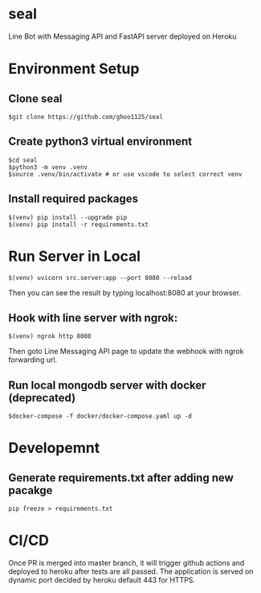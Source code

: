 # seal
Line Bot with Messaging API and FastAPI server deployed on Heroku

# Environment Setup

## Clone seal
```
$git clone https://github.com/ghoo1125/seal
```

## Create python3 virtual environment
```
$cd seal
$python3 -m venv .venv
$source .venv/bin/activate # or use vscode to select correct venv
```

## Install required packages
```
$(venv) pip install --upgrade pip
$(venv) pip install -r requirements.txt
```

# Run Server in Local
```
$(venv) uvicorn src.server:app --port 8080 --reload
```
Then you can see the result by typing localhost:8080 at your browser.

## Hook with line server with ngrok:
```
$(venv) ngrok http 8080
```
Then goto Line Messaging API page to update the webhook with ngrok forwarding url.

## Run local mongodb server with docker (deprecated)
```
$docker-compose -f docker/docker-compose.yaml up -d
```

# Developemnt

## Generate requirements.txt after adding new pacakge
```
pip freeze > requirements.txt
```

# CI/CD

Once PR is merged into master branch, it will trigger github actions and deployed to heroku after tests are all passed. The application is served on dynamic port decided by heroku default 443 for HTTPS.